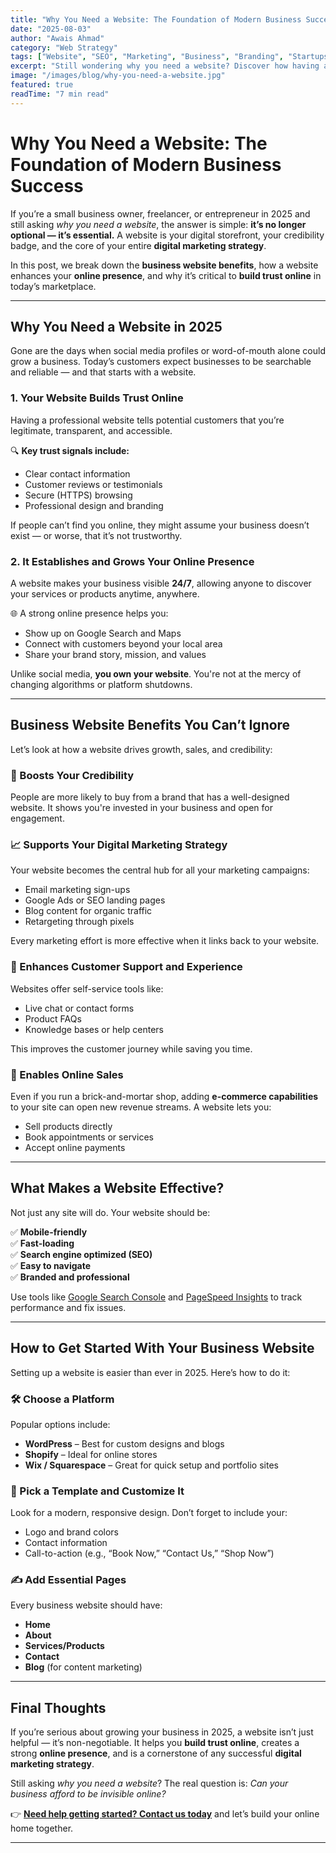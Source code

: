 ```yaml
---
title: "Why You Need a Website: The Foundation of Modern Business Success"
date: "2025-08-03"
author: "Awais Ahmad"
category: "Web Strategy"
tags: ["Website", "SEO", "Marketing", "Business", "Branding", "Startups UK"]
excerpt: "Still wondering why you need a website? Discover how having a professional website can boost your online presence, build trust, and support your digital marketing strategy in 2025."
image: "/images/blog/why-you-need-a-website.jpg"
featured: true
readTime: "7 min read"
---
```


# Why You Need a Website: The Foundation of Modern Business Success

If you’re a small business owner, freelancer, or entrepreneur in 2025 and still asking _why you need a website_, the answer is simple: **it’s no longer optional — it’s essential.** A website is your digital storefront, your credibility badge, and the core of your entire **digital marketing strategy**.

In this post, we break down the **business website benefits**, how a website enhances your **online presence**, and why it’s critical to **build trust online** in today’s marketplace.

---

## Why You Need a Website in 2025

Gone are the days when social media profiles or word-of-mouth alone could grow a business. Today’s customers expect businesses to be searchable and reliable — and that starts with a website.

### 1. Your Website Builds Trust Online

Having a professional website tells potential customers that you’re legitimate, transparent, and accessible.

🔍 **Key trust signals include:**

- Clear contact information
- Customer reviews or testimonials
- Secure (HTTPS) browsing
- Professional design and branding

If people can’t find you online, they might assume your business doesn’t exist — or worse, that it’s not trustworthy.

### 2. It Establishes and Grows Your Online Presence

A website makes your business visible **24/7**, allowing anyone to discover your services or products anytime, anywhere.

🌐 A strong online presence helps you:

- Show up on Google Search and Maps
- Connect with customers beyond your local area
- Share your brand story, mission, and values

Unlike social media, **you own your website**. You're not at the mercy of changing algorithms or platform shutdowns.

---

## Business Website Benefits You Can’t Ignore

Let’s look at how a website drives growth, sales, and credibility:

### 🚀 Boosts Your Credibility

People are more likely to buy from a brand that has a well-designed website. It shows you're invested in your business and open for engagement.

### 📈 Supports Your Digital Marketing Strategy

Your website becomes the central hub for all your marketing campaigns:

- Email marketing sign-ups
- Google Ads or SEO landing pages
- Blog content for organic traffic
- Retargeting through pixels

Every marketing effort is more effective when it links back to your website.

### 💼 Enhances Customer Support and Experience

Websites offer self-service tools like:

- Live chat or contact forms
- Product FAQs
- Knowledge bases or help centers

This improves the customer journey while saving you time.

### 🛒 Enables Online Sales

Even if you run a brick-and-mortar shop, adding **e-commerce capabilities** to your site can open new revenue streams. A website lets you:

- Sell products directly
- Book appointments or services
- Accept online payments

---

## What Makes a Website Effective?

Not just any site will do. Your website should be:

✅ **Mobile-friendly**  
✅ **Fast-loading**  
✅ **Search engine optimized (SEO)**  
✅ **Easy to navigate**  
✅ **Branded and professional**

Use tools like [Google Search Console](https://search.google.com/search-console/about) and [PageSpeed Insights](https://pagespeed.web.dev/) to track performance and fix issues.

---

## How to Get Started With Your Business Website

Setting up a website is easier than ever in 2025. Here’s how to do it:

### 🛠 Choose a Platform

Popular options include:

- **WordPress** – Best for custom designs and blogs
- **Shopify** – Ideal for online stores
- **Wix / Squarespace** – Great for quick setup and portfolio sites

### 🎨 Pick a Template and Customize It

Look for a modern, responsive design. Don’t forget to include your:

- Logo and brand colors
- Contact information
- Call-to-action (e.g., “Book Now,” “Contact Us,” “Shop Now”)

### ✍️ Add Essential Pages

Every business website should have:

- **Home**
- **About**
- **Services/Products**
- **Contact**
- **Blog** (for content marketing)

---

## Final Thoughts

If you’re serious about growing your business in 2025, a website isn’t just helpful — it’s non-negotiable. It helps you **build trust online**, creates a strong **online presence**, and is a cornerstone of any successful **digital marketing strategy**.

Still asking _why you need a website_? The real question is: _Can your business afford to be invisible online?_

👉 **[Need help getting started? Contact us today](https://www.awaisdigitalservices.co.uk/contact)** and let’s build your online home together.

---
